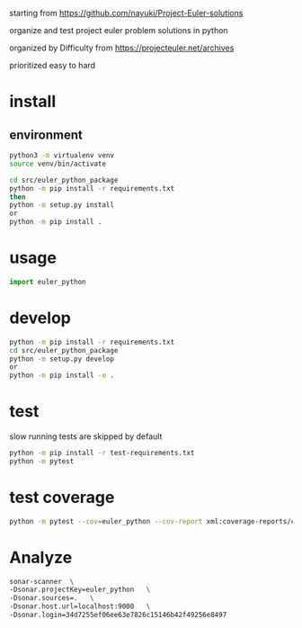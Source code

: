 
starting from https://github.com/nayuki/Project-Euler-solutions

organize and test project euler problem solutions in python

organized by Difficulty from https://projecteuler.net/archives

prioritized easy to hard	

# install 

## environment

```bash
python3 -m virtualenv venv
source venv/bin/activate
```

```bash
cd src/euler_python_package
python -m pip install -r requirements.txt
then
python -m setup.py install
or
python -m pip install .
```

# usage

```python
import euler_python
```

# develop
```bash
python -m pip install -r requirements.txt
cd src/euler_python_package
python -m setup.py develop
or
python -m pip install -e .
```

# test
slow running tests are skipped by default
```bash
python -m pip install -r test-requirements.txt
python -m pytest
```

# test coverage 
```bash
python -m pytest --cov=euler_python --cov-report xml:coverage-reports/coverage-euler_python.xml
```

# Analyze
```bash
sonar-scanner  \
-Dsonar.projectKey=euler_python   \
-Dsonar.sources=.   \
-Dsonar.host.url=localhost:9000   \
-Dsonar.login=34d7255ef06ee63e7826c15146b42f49256e8497

```

